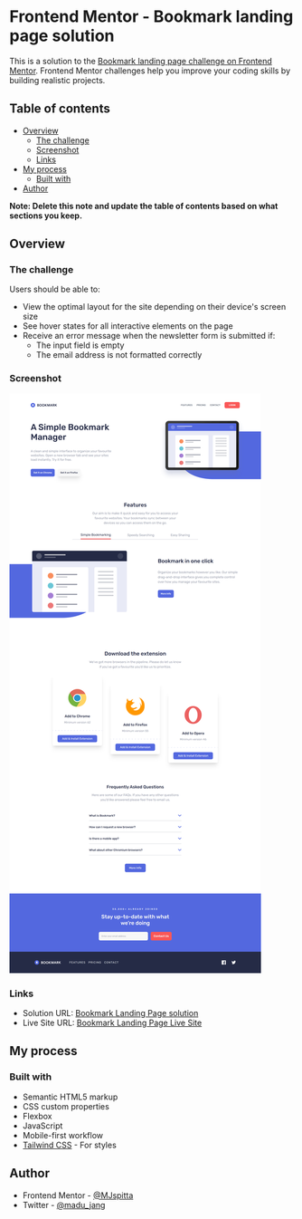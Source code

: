 # Frontend Mentor - Bookmark landing page solution

This is a solution to the [Bookmark landing page challenge on Frontend Mentor](https://www.frontendmentor.io/challenges/bookmark-landing-page-5d0b588a9edda32581d29158). Frontend Mentor challenges help you improve your coding skills by building realistic projects.

## Table of contents

- [Overview](#overview)
  - [The challenge](#the-challenge)
  - [Screenshot](#screenshot)
  - [Links](#links)
- [My process](#my-process)
  - [Built with](#built-with)
- [Author](#author)

**Note: Delete this note and update the table of contents based on what sections you keep.**

## Overview

### The challenge

Users should be able to:

- View the optimal layout for the site depending on their device's screen size
- See hover states for all interactive elements on the page
- Receive an error message when the newsletter form is submitted if:
  - The input field is empty
  - The email address is not formatted correctly

### Screenshot

![Bookmark Landing Page Screenshot](./images/screenshot.png)

### Links

- Solution URL: [Bookmark Landing Page solution](https://www.frontendmentor.io/solutions/bookmark-landing-page-tailwindcss-Wmd-Sjfa3d)
- Live Site URL: [Bookmark Landing Page Live Site](https://mjspitta.github.io/bookmark-landing-page/)

## My process

### Built with

- Semantic HTML5 markup
- CSS custom properties
- Flexbox
- JavaScript
- Mobile-first workflow
- [Tailwind CSS](https://tailwindcss.com/) - For styles

## Author

- Frontend Mentor - [@MJspitta](https://www.frontendmentor.io/profile/MJspitta)
- Twitter - [@madu_jang](https://x.com/madu_jang)
